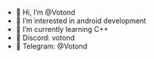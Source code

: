 - 👋 Hi, I’m @Votond
- 👀 I’m interested in android development
- 🌱 I’m currently learning C++
- 💭 Discord: votond
- 🔵 Telegram: @Votond
